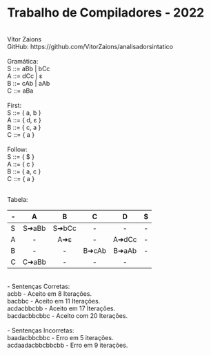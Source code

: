 # Trabalho de Compiladores - 2022
<br/>
Vítor Zaions
<br/>
GitHub: https://github.com/VitorZaions/analisadorsintatico
<br/>
<br/>
Gramática:
<br/>
S ::= aBb | bCc
<br/>
A ::= dCc | ε
<br/>
B ::= cAb | aAb
<br/>
C ::= aBa
<br/>
<br/>
First:
<br/>
S ::= { a, b }
<br/>
A ::= { d, ε }
<br/>
B ::= { c, a }
<br/>
C ::= { a }
<br/>
<br/>
Follow:
<br/>
S ::= { $ }
<br/>
A ::= { c }
<br/>
B ::= { a, c }
<br/>
C ::= { a }
<br/>
<br/>

Tabela:

| -        | A           | B  | C | D | $ 
| ------------- | :-------------: | :-------------: |  :-------------: |   :-------------: |   :-------------: |
| S      | S➔aBb | S➔bCc | - | - | - |
| A      | -      |   A➜ε | - | A➜dCc | - |
| B | -      |    - | B➜cAb | B➜aAb | - |
| C | C➜aBb      |    - | - | - |
<br/>
- Sentenças Corretas:
<br/>
acbb - Aceito em 8 Iterações.
<br/>
bacbbc - Aceito em 11 Iterações.
<br/>
acdacbbcbb - Aceito em 17 Iterações.
<br/>
bacdacbbcbbc - Aceito com 20 Iterações.
<br/>
<br/>
- Sentenças Incorretas:
<br/>
baadacbbcbbc - Erro em 5 iterações.
<br/>
acdaadacbbcbbcbb - Erro em 9 iterações.
<br/>
<br/>
